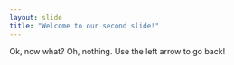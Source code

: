```yaml
---
layout: slide
title: "Welcome to our second slide!"
---
```

Ok, now what? Oh, nothing.
Use the left arrow to go back!
